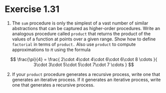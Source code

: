 # Exercise 1.31

1. The `sum` procedure is only the simplest of a vast number of similar
   abstractions that can be captured as higher-order procedures. Write an
   analogous procedure called `product` that returns the product of the values
   of a function at points over a given range. Show how to define `factorial` in
   terms of `product.` Also use `product` to compute approximations to $\pi$
   using the formula

$$
\frac{\pi}{4} = \frac{
2\cdot
4\cdot
4\cdot
6\cdot
6\cdot
8
\cdots
}{
3\cdot
3\cdot
5\cdot
5\cdot
7\cdot
7
\cdots
}
$$

2. If your `product` procedure generates a recursive process, write one that
   generates an iterative process. If it generates an iterative process, write
   one that generates a recursive process.
